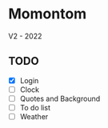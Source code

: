 # Momontom

V2 - 2022

## TODO

- [x] Login
- [ ] Clock
- [ ] Quotes and Background
- [ ] To do list
- [ ] Weather
